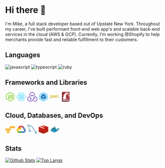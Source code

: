 # Hi there 👋

I'm Mike, a full stack developer based out of Upstate New York. Throughout my career, I've built performant front-end web app's and scalable back-end services in the cloud (AWS & GCP). Currently, I'm working @Shopify to help merchants provide fast and reliable fulfillment to their customers.

## Languages

<div>
<img src="https://cdn.jsdelivr.net/npm/programming-languages-logos/src/javascript/javascript.png" alt="javascript" height="32">
<img src="https://cdn.jsdelivr.net/npm/programming-languages-logos/src/typescript/typescript.png" alt="typescript" height="32">
<img src="https://cdn.jsdelivr.net/npm/programming-languages-logos/src/ruby/ruby.png" alt="ruby" height="32">
</div>

## Frameworks and Libraries

<div>
<img src="https://raw.githubusercontent.com/devicons/devicon/2809b567852a4648062a2d3e7c1c531367458c0b/icons/nodejs/nodejs-original.svg" alt="nodejs" height="32">
<img src="https://raw.githubusercontent.com/devicons/devicon/2809b567852a4648062a2d3e7c1c531367458c0b/icons/react/react-original.svg" alt="react" height="32">
<img src="https://raw.githubusercontent.com/devicons/devicon/2809b567852a4648062a2d3e7c1c531367458c0b/icons/redux/redux-original.svg" alt="redux" height="32">
<img src="https://raw.githubusercontent.com/devicons/devicon/2809b567852a4648062a2d3e7c1c531367458c0b/icons/webpack/webpack-original.svg" alt="webpack" height="32">
<img src="https://raw.githubusercontent.com/devicons/devicon/2809b567852a4648062a2d3e7c1c531367458c0b/icons/babel/babel-original.svg" alt="babel" height="32">
<img src="https://raw.githubusercontent.com/devicons/devicon/master/icons/rails/rails-original-wordmark.svg" alt="rails" height="32">
</div>

## Cloud, Databases, and DevOps

<div>
<img src="https://raw.githubusercontent.com/devicons/devicon/2809b567852a4648062a2d3e7c1c531367458c0b/icons/amazonwebservices/amazonwebservices-original.svg" alt="aws" height="32">
<img src="https://raw.githubusercontent.com/devicons/devicon/2809b567852a4648062a2d3e7c1c531367458c0b/icons/googlecloud/googlecloud-original.svg" alt="gcp" height="32">
<img src="https://raw.githubusercontent.com/devicons/devicon/master/icons/mysql/mysql-original.svg" alt="mysql" height="32">
<img src="https://raw.githubusercontent.com/devicons/devicon/2809b567852a4648062a2d3e7c1c531367458c0b/icons/redis/redis-original.svg" alt="redis" height="32">
<img src="https://raw.githubusercontent.com/devicons/devicon/2809b567852a4648062a2d3e7c1c531367458c0b/icons/docker/docker-original.svg" alt="docker" height="32">

</div>

## Stats

[![Github Stats](https://github-readme-stats.vercel.app/api?username=mullim)](https://github.com/anuraghazra/github-readme-stats)
[![Top Langs](https://github-readme-stats.vercel.app/api/top-langs/?username=mullim)](https://github.com/anuraghazra/github-readme-stats)
